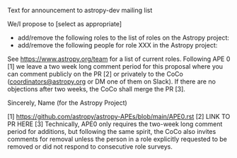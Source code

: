 Text for announcement to astropy-dev mailing list

We/I propose to [select as appropriate]
- add/remove the following roles to the list of roles on the Astropy project:
- add/remove the following people for role XXX in the Astropy project:

See https://www.astropy.org/team for a list of current roles. Following APE 0 [1] we leave a two week long comment period for this proposal where you can comment publicly on the PR [2] or privately to the CoCo (coordinators@astropy.org or DM one of them on Slack). If there are no objections after two weeks, the CoCo shall merge the PR [3].

Sincerely,
Name
(for the Astropy Project)

[1] https://github.com/astropy/astropy-APEs/blob/main/APE0.rst
[2] LINK TO PR HERE
[3] Technically, APE0 only requires the two-week long comment period for additions, but following the same spirit, the CoCo also invites comments for removal unless the person in a role explicitly requested to be removed or did not respond to consecutive role surveys.
